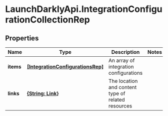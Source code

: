 # LaunchDarklyApi.IntegrationConfigurationCollectionRep

## Properties

Name | Type | Description | Notes
------------ | ------------- | ------------- | -------------
**items** | [**[IntegrationConfigurationsRep]**](IntegrationConfigurationsRep.md) | An array of integration configurations | 
**links** | [**{String: Link}**](Link.md) | The location and content type of related resources | 


